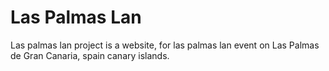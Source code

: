 # Las Palmas Lan
Las palmas lan project is a website, for las palmas lan event on Las Palmas de Gran Canaria, spain canary islands.
